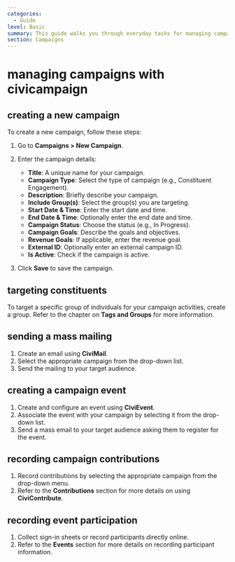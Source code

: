 ```yaml
---
categories:
  - Guide
level: Basic
summary: This guide walks you through everyday tasks for managing campaigns using CiviCampaign, including creating new campaigns, targeting constituents, and recording contributions.
section: Campaigns
---
```


# managing campaigns with civicampaign

## creating a new campaign
To create a new campaign, follow these steps:
1. Go to **Campaigns > New Campaign**.
2. Enter the campaign details:
   - **Title**: A unique name for your campaign.
   - **Campaign Type**: Select the type of campaign (e.g., Constituent Engagement).
   - **Description**: Briefly describe your campaign.
   - **Include Group(s)**: Select the group(s) you are targeting.
   - **Start Date & Time**: Enter the start date and time.
   - **End Date & Time**: Optionally enter the end date and time.
   - **Campaign Status**: Choose the status (e.g., In Progress).
   - **Campaign Goals**: Describe the goals and objectives.
   - **Revenue Goals**: If applicable, enter the revenue goal.
   - **External ID**: Optionally enter an external campaign ID.
   - **Is Active**: Check if the campaign is active.

3. Click **Save** to save the campaign.

## targeting constituents
To target a specific group of individuals for your campaign activities, create a group. Refer to the chapter on **Tags and Groups** for more information.

## sending a mass mailing
1. Create an email using **CiviMail**.
2. Select the appropriate campaign from the drop-down list.
3. Send the mailing to your target audience.

## creating a campaign event
1. Create and configure an event using **CiviEvent**.
2. Associate the event with your campaign by selecting it from the drop-down list.
3. Send a mass email to your target audience asking them to register for the event.

## recording campaign contributions
1. Record contributions by selecting the appropriate campaign from the drop-down menu.
2. Refer to the **Contributions** section for more details on using **CiviContribute**.

## recording event participation
1. Collect sign-in sheets or record participants directly online.
2. Refer to the **Events** section for more details on recording participant information.
